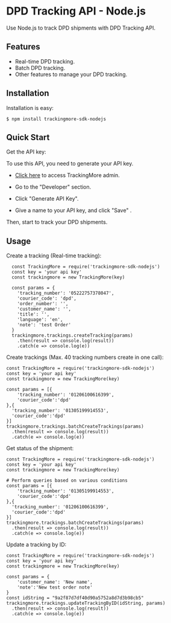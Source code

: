 DPD Tracking API - Node.js
================================
Use Node.js to track DPD shipments with DPD Tracking API.

Features
--------
- Real-time DPD tracking.
- Batch DPD tracking.
- Other features to manage your DPD tracking.

Installation
------------

Installation is easy:

    $ npm install trackingmore-sdk-nodejs

Quick Start
----------
Get the API key:

To use this API, you need to generate your API key.

- <a href="https://admin.trackingmore.com/developer/apikey" target="_blank" rel="noreferrer">
  Click here</a> to access TrackingMore admin.

- Go to the "Developer" section.

- Click "Generate API Key".

- Give a name to your API key, and click "Save" .


Then, start to track your DPD shipments.

Usage
----------

Create a tracking (Real-time tracking):

      const TrackingMore = require('trackingmore-sdk-nodejs')
      const key = 'your api key'
      const trackingmore = new TrackingMore(key)
      
      const params = {
        'tracking_number': '05222757378047',
        'courier_code': 'dpd',
        'order_number': '',
        'customer_name': '',
        'title': '',
        'language': 'en',
        'note': 'test Order'
      }
      trackingmore.trackings.createTracking(params)
        .then(result => console.log(result))
        .catch(e => console.log(e))


Create trackings (Max. 40 tracking numbers create in one call):

    const TrackingMore = require('trackingmore-sdk-nodejs')
    const key = 'your api key'
    const trackingmore = new TrackingMore(key)
    
    const params = [{
        'tracking_number': '01206100616399',
        'courier_code':'dpd'
    },{
      'tracking_number': '01305199914553',
      'courier_code':'dpd'
    }]
    trackingmore.trackings.batchCreateTrackings(params)
      .then(result => console.log(result))
      .catch(e => console.log(e))



Get status of the shipment:

    const TrackingMore = require('trackingmore-sdk-nodejs')
    const key = 'your api key'
    const trackingmore = new TrackingMore(key)

    # Perform queries based on various conditions
    const params = [{
        'tracking_number': '01305199914553',
        'courier_code':'dpd'
    },{
      'tracking_number': '01206100616399',
      'courier_code':'dpd'
    }]
    trackingmore.trackings.batchCreateTrackings(params)
      .then(result => console.log(result))
      .catch(e => console.log(e))


Update a tracking by ID:

    const TrackingMore = require('trackingmore-sdk-nodejs')
    const key = 'your api key'
    const trackingmore = new TrackingMore(key)
    
    const params = {
        'customer_name': 'New name',
        'note':'New test order note'
    }
    const idString = "9a2f87d7df40d90a5752a8d7d3b98cb5"
    trackingmore.trackings.updateTrackingByID(idString, params)
      .then(result => console.log(result))
      .catch(e => console.log(e))
